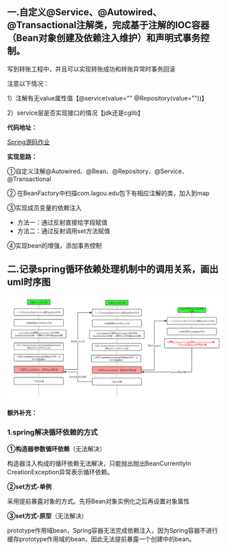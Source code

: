 ## 一.自定义@Service、@Autowired、@Transactional注解类，完成基于注解的IOC容器（Bean对象创建及依赖注入维护）和声明式事务控制。

写到转账工程中，并且可以实现转账成功和转账异常时事务回滚

注意以下情况：

1）注解有无value属性值【@service(value="" @Repository(value=""))】

2）service层是否实现接口的情况【jdk还是cglib】



**代码地址：**

[Spring源码作业](https://github.com/chao96/0406_spring)

**实现思路：**

①自定义注解@Autowired、@Bean、@Repository、@Service、@Transactional

② 在BeanFactory中扫描com.lagou.edu包下有相应注解的类，加入到map

③实现成员变量的依赖注入

+ 方法一：通过反射直接给字段赋值
+ 方法二：通过反射调用set方法赋值

④实现bean的增强，添加事务控制



## 二.记录spring循环依赖处理机制中的调用关系，画出uml时序图

![](/img/Spring循环依赖时序图.png)

**额外补充：**

### 1.spring解决循环依赖的方式

**①构造器参数循环依赖**（无法解决）

构造器注入构成的循环依赖无法解决，只能抛出抛出BeanCurrentlyIn CreationException异常表示循环依赖。

**②set方式-单例**

采用提前暴露对象的方式。先将Bean对象实例化之后再设置对象属性

**③set方式-原型**（无法解决）

prototype作用域bean，Spring容器无法完成依赖注入，因为Spring容器不进行缓存prototype作用域的bean，因此无法提前暴露一个创建中的bean。
